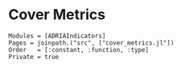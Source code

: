 # Cover Metrics

```@autodocs
Modules = [ADRIAIndicators]
Pages = joinpath.("src", ["cover_metrics.jl"])
Order   = [:constant, :function, :type]
Private = true
```

